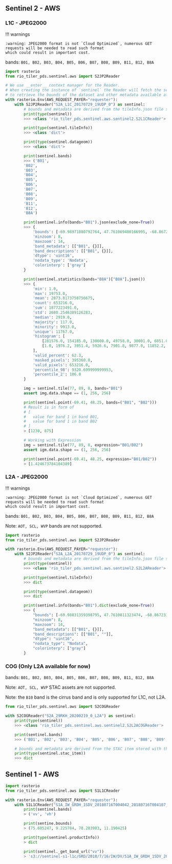 ## Sentinel 2 - AWS

### L1C - JPEG2000

!!! warnings

    :warning: JPEG2000 format is not `Cloud Optimized`, numerous GET requests will be needed to read such format
    which could result in important cost.

bands: `B01, B02, B03, B04, B05, B06, B07, B08, B09, B11, B12, B8A`

```python
import rasterio
from rio_tiler_pds.sentinel.aws import S2JP2Reader

# We use __enter__ context manager for the Reader.
# When creating the instance of `sentinel` the Reader will fetch the sentinel 2 TileInfo.json
# to retrieve the bounds of the dataset and other metadata available at `sentinel.tileInfo`.
with rasterio.Env(AWS_REQUEST_PAYER="requester"):
    with S2JP2Reader("S2A_L1C_20170729_19UDP_0") as sentinel:
        # bounds and metadata are derived from the tileInfo.json file stored with the JPEG2000
        print(type(sentinel))
        >>> <class 'rio_tiler_pds.sentinel.aws.sentinel2.S2L1CReader'>

        print(type(sentinel.tileInfo))
        >>> <class 'dict'>

        print(type(sentinel.datageom))
        >>> <class 'dict'>

        print(sentinel.bands)
        >>> ('B01',
        'B02',
        'B03',
        'B04',
        'B05',
        'B06',
        'B07',
        'B08',
        'B09',
        'B11',
        'B12',
        'B8A')

        print(sentinel.info(bands="B01").json(exclude_none=True))
        >>> {
            'bounds': [-69.98971880792764, 47.761069480166995, -68.86723101847079, 48.75300221903151],
            'minzoom': 8,
            'maxzoom': 14,
            'band_metadata': [["B01", {}]],
            'band_descriptions': [["B01", {}]],
            'dtype': 'uint16',
            'nodata_type': 'Nodata',
            'colorinterp': ['gray']
        }

        print(sentinel.statistics(bands="B8A")["B8A"].json())
        >>> {
            'min': 1.0,
            'max': 19753.0,
            'mean': 2873.8173758756675,
            'count': 653216.0,
            'sum': 1877223491.0,
            'std': 2680.2546389126283,
            'median': 2919.0,
            'majority': 117.0,
            'minority': 9913.0,
            'unique': 11767.0,
            'histogram': [
                [281576.0, 154185.0, 130600.0, 49758.0, 30001.0, 6851.0, 242.0, 1.0, 1.0, 1.0],
                [1.0, 1976.2, 3951.4, 5926.6, 7901.8, 9877.0, 11852.2, 13827.4, 15802.6, 17777.8, 19753.0]
            ],
            'valid_percent': 62.3,
            'masked_pixels': 395360.0,
            'valid_pixels': 653216.0,
            'percentile_98': 9320.699999999953,
            'percentile_2': 106.0
        }

        img = sentinel.tile(77, 89, 8, bands="B01")
        assert img.data.shape == (1, 256, 256)

        print(sentinel.point(-69.41, 48.25, bands=("B01", "B02")))
        # Result is in form of
        # [
        #   value for band 1 in band B01,
        #   value for band 1 in band B02
        # ]
        > [1230, 875]

        # Working with Expression
        img = sentinel.tile(77, 89, 8, expression="B01/B02")
        assert igm.data.shape == (1, 256, 256)

        print(sentinel.point(-69.41, 48.25, expression="B01/B02"))
        > [1.424673784104389]
```

### L2A - JPEG2000

!!! warnings

    :warning: JPEG2000 format is not `Cloud Optimized`, numerous GET requests will be needed to read such format
    which could result in important cost.

bands: `B01, B02, B03, B04, B05, B06, B07, B08, B09, B11, B12, B8A`

Note: `AOT, SCL, WVP` bands are not supported.

```python
import rasterio
from rio_tiler_pds.sentinel.aws import S2JP2Reader

with rasterio.Env(AWS_REQUEST_PAYER="requester"):
    with S2JP2Reader("S2A_L2A_20170729_19UDP_0") as sentinel:
        # bounds and metadata are derived from the tileInfo.json file stored with the JPEG2000
        print(type(sentinel))
        >>> <class 'rio_tiler_pds.sentinel.aws.sentinel2.S2L2AReader'>

        print(type(sentinel.tileInfo))
        >>> dict

        print(type(sentinel.datageom))
        >>> dict

        print(sentinel.info(bands="B01").dict(exclude_none=True))
        >>> {
            "bounds": [-69.98831359398795, 47.7610811323474, -68.86723101847079, 48.75300225264652],
            "minzoom": 8,
            "maxzoom": 14,
            "band_metadata": [["B01", {}]],
            "band_descriptions": [["B01", ""]],
            "dtype": "uint16",
            "nodata_type": "Nodata",
            "colorinterp": ["gray"]
        }
```

### COG (Only L2A available for now)

bands: `B01, B02, B03, B04, B05, B06, B07, B08, B09, B11, B12, B8A`

Note: `AOT, SCL, WVP` STAC assets are not supported.

Note: the `B10` band is the cirrus band and is only supported for L1C, not L2A.

```python
from rio_tiler_pds.sentinel.aws import S2COGReader

with S2COGReader("S2A_29RKH_20200219_0_L2A") as sentinel:
    print(type(sentinel))
    >>> <class 'rio_tiler_pds.sentinel.aws.sentinel2.S2L2ACOGReader'>

    print(sentinel.bands)
    >>> ('B01', 'B02', 'B03', 'B04', 'B05', 'B06', 'B07', 'B08', 'B09', 'B11', 'B12', 'B8A')

    # bounds and metadata are derived from the STAC item stored with the COG
    print(type(sentinel.stac_item))
    >>> dict
```

## Sentinel 1 - AWS

```python
import rasterio
from rio_tiler_pds.sentinel.aws import S1L1CReader

with rasterio.Env(AWS_REQUEST_PAYER="requester"):
    with S1L1CReader("S1A_IW_GRDH_1SDV_20180716T004042_20180716T004107_022812_02792A_FD5B") as sentinel:
        print(sentinel.bands)
        > ('vv', 'vh')

        print(sentine.bounds)
        > (75.605247, 9.225784, 78.203903, 11.190425)

        print(type(sentinel.productInfo))
        > dict

        print(sentinel._get_band_url("vv"))
        > 's3://sentinel-s1-l1c/GRD/2018/7/16/IW/DV/S1A_IW_GRDH_1SDV_20180716T004042_20180716T004107_022812_02792A_FD5B/measurement/iw-vv.tiff'
```

